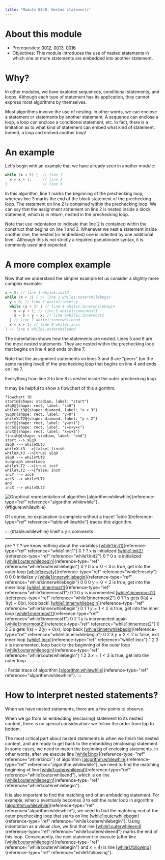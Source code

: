 ```yaml
---
title: "Module 0040: Nested statements"
---
```


# About this module

-   Prerequisites: [0012](../0012/mdModule.html), [0013](../0013/mdModule.html), [0016](../0016)
-   Objectives: This module introduces the use of nested statements in
    which one or more statements are embedded into another statement.

# Why?

In other modules, we have explored sequences, conditional statements, and
loops. Although each type of statement has its application, they cannot express most algorithms by themselves.

Most algorithms involve the use of nesting. In other words, we can
enclose a statement or statements by another statement. A sequence can
enclose a loop, a loop can enclose a conditional statement, etc. In
fact, there is a limitation as to what kind of statement can embed what
kind of statement. Indeed, a loop and embed another loop!

# An example

Let's begin with an example that we have already seen in another module:

```c {#algorithm:simpleNest .numberLines .pseudocode language="pseudocode" numbers="left" label="algorithm:simpleNest" caption="A simple algorithm with a nested statement"}
while (x < 5) {  // line 1
  x = x + 1;     // line 2
}                // line 3
```

In this algorithm, line
1 marks the beginning of the prechecking loop,
whereas line 3 marks the end of the block statement of the prechecking loop. The
statement on line 2 is contained within the prechecking loop. We
can say that the assignment statement on line 2 is nested inside a block statement, which is in return, nested in the prechecking loop.

Note that use indentation to indicate that line
2 is contained within the construct that begins
on line 1 and 3.
Whenever we nest a statement inside another one, the nested (or
embedded) one is indented by one additional level. Although this is not
strictly a required pseudocode syntax, it is commonly used and
expected.

# A more complex example

Now that we understand the simpler example let us consider a slightly
more complex example:

```c
s = 0; // line 1 while1:init2
while (x < 3) { // line 2 while1:outerwhilebegin
  y = 0; // line 3 while1:reset:y
  while (y < 2) { // line 4 while1:innerwhilebegin
    y = y + 1; // line 5 while1:innermost1
    s = s + y + x; // line 6while1:innermost2
  } // line 7 while1:innerwhileend
  x = x + 1; // line 8 while1:incx
} // line 9 while1:outerwhileend
```

The indentation shows how the statements are nested. Lines 5 and 6 are the most nested statements. They are
nested within the prechecking loop that begins on line 4 and ends on line 7.

Note that the assignment statements on lines 3 and 8 are "peers" (on the same nesting level) of the prechecking loop that begins on line 4 and ends on line 7.

Everything from line 3 to line 8 is nested inside the outer prechecking loop.

It may be helpful to show a flowchart of this algorithm. 

```mermaid
flowchart TD
start@{shape: stadium, label: "start"}
sEq0@{shape: rect, label: "s=0"}
whileXLt3@{shape: diamond, label: "x < 3"}
yEq0@{shape: rect, label: "y=0"}
whileYLT2@{shape: diamond, label: "y < 2"}
incY@{shape: rect, label: "y=y+1"}
accS@{shape: rect, label: "s=s+y+x"}
incX@{shape: rect, label: "x=x+1"}
finish@{shape: stadium, label: "end"}
start --> sEq0
sEq0 --> whileXLt3
whileXLt3 -->|false| finish
whileXLt3 -->|true| yEq0
yEq0 --> whileYLT2
subgraph innerLoop
whileYLT2 -->|true| incY
whileYLT2 -->|false| incX
incY --> accS
accS --> whileYLT2
end
incX --> whileXLt3
```

![Graphical representation of algorithm
[\[algorithm:whilewhile\]](#algorithm:whilewhile){reference-type="ref"
reference="algorithm:whilewhile"}.](whilewhile){#figure:whilewhile}

Of course, no explanation is complete without a trace! Table
[1](#table:whilewhile){reference-type="ref"
reference="table:whilewhile"} traces this algorithm.

::: {#table:whilewhile}
  line#                                                                                                            x      y      s      comments
  ---------------------------------------------------------------------------------------------------------------- ------ ------ ------ ----------------------------------------------------------------
                                                                                                                                        
  pre                                                                                                              ?      ?      ?      we know nothing about the variables
  [\[while1:init1\]](#while1:init1){reference-type="ref" reference="while1:init1"}                                 0      ?      ?      x is initialized
  [\[while1:init2\]](#while1:init2){reference-type="ref" reference="while1:init2"}                                 0      ?      0      s is initialized
  [\[while1:outerwhilebegin\]](#while1:outerwhilebegin){reference-type="ref" reference="while1:outerwhilebegin"}   0      ?      0      $x = 0 < 3$ is true, get into the outer loop
  [\[while1:resety\]](#while1:resety){reference-type="ref" reference="while1:resety"}                              0      0      0      initialize y
  [\[while1:innerwhilebegin\]](#while1:innerwhilebegin){reference-type="ref" reference="while1:innerwhilebegin"}   0      0      0      $y = 0 < 2$ is true, get into the inner loop
  [\[while1:innermost1\]](#while1:innermost1){reference-type="ref" reference="while1:innermost1"}                  0      1      0      y is incremented
  [\[while1:innermost2\]](#while1:innermost2){reference-type="ref" reference="while1:innermost2"}                  0      1      1      s gets 0(s) + 1(y) + 0(x), loop back!
  [\[while1:innerwhilebegin\]](#while1:innerwhilebegin){reference-type="ref" reference="while1:innerwhilebegin"}   0      1      1      $y = 1 < 2$ is true, get into the inner loop
  [\[while1:innermost1\]](#while1:innermost1){reference-type="ref" reference="while1:innermost1"}                  0      2      1      y is incremented again
  [\[while1:innermost2\]](#while1:innermost2){reference-type="ref" reference="while1:innermost2"}                  0      2      3      s gets 1(s) + 2(y) + 0(x), loop back
  [\[while1:innerwhilebegin\]](#while1:innerwhilebegin){reference-type="ref" reference="while1:innerwhilebegin"}   0      2      3      $y = 2 < 2$ is false, exit inner loop
  [\[while1:incx\]](#while1:incx){reference-type="ref" reference="while1:incx"}                                    1      2      3      x is incremented, loop back to the beginning of the outer loop
  [\[while1:outerwhilebegin\]](#while1:outerwhilebegin){reference-type="ref" reference="while1:outerwhilebegin"}   1      2      3      $x = 1 < 3$ is true, get into the outer loop
  \...                                                                                                             \...   \...   \...   

  : Partial trace of algorithm
  [\[algorithm:whilewhile\]](#algorithm:whilewhile){reference-type="ref"
  reference="algorithm:whilewhile"}.
:::

# How to interpret nested statements?

When we have nested statements, there are a few points to observe.

When we go from an embedding (enclosing) statement to its nested
content, there is no special consideration: we follow the order from top
to bottom.

The most critical part about nested statements is when we finish the
nested content, and are ready to get back to the embedding (enclosing)
statement. In some cases, we need to match the beginning of enclosing
statements. In other words, after we execute line
[\[while1:incx\]](#while1:incx){reference-type="ref"
reference="while1:incx"} of algorithm
[\[algorithm:whilewhile\]](#algorithm:whilewhile){reference-type="ref"
reference="algorithm:whilewhile"}, we need to find the matching
beginning of line
[\[while1:outerwhileend\]](#while1:outerwhileend){reference-type="ref"
reference="while1:outerwhileend"}, which is on line
[\[while1:outerwhilebegin\]](#while1:outerwhilebegin){reference-type="ref"
reference="while1:outerwhilebegin"}.

It is also important to find the matching end of an embedding statement.
For example, when $x$ eventually becomes 3 to exit the outer loop in
algorithm
[\[algorithm:whilewhile\]](#algorithm:whilewhile){reference-type="ref"
reference="algorithm:whilewhile"}, we need to find the matching end of
the outer prechecking loop that starts on line
[\[while1:outerwhilebegin\]](#while1:outerwhilebegin){reference-type="ref"
reference="while1:outerwhilebegin"}. Using indentation as a visual clue,
we find that line
[\[while1:outerwhileend\]](#while1:outerwhileend){reference-type="ref"
reference="while1:outerwhileend"} marks the end of this loop.
Consequently, the next statement to execute (after line
[\[while1:outerwhilebegin\]](#while1:outerwhilebegin){reference-type="ref"
reference="while1:outerwhilebegin"} and $x = 4$) is line
[\[while1:following\]](#while1:following){reference-type="ref"
reference="while1:following"}.
